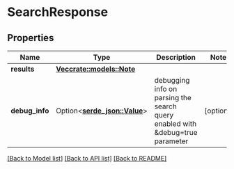 # SearchResponse

## Properties

Name | Type | Description | Notes
------------ | ------------- | ------------- | -------------
**results** | [**Vec<crate::models::Note>**](Note.md) |  | 
**debug_info** | Option<[**serde_json::Value**](.md)> | debugging info on parsing the search query enabled with &debug=true parameter | [optional]

[[Back to Model list]](../README.md#documentation-for-models) [[Back to API list]](../README.md#documentation-for-api-endpoints) [[Back to README]](../README.md)


